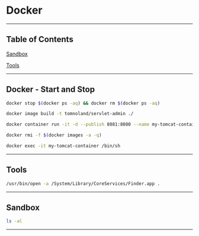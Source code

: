 # Docker

---

## Table of Contents

[Sandbox](#sandbox)

[Tools](#tools)

---

## Docker - Start and Stop

```bash
docker stop $(docker ps -aq) && docker rm $(docker ps -aq)

```

```bash
docker image build -t tomnoland/servlet-admin ./

```

```bash
docker container run -it -d --publish 8081:8080 --name my-tomcat-container tomnoland/servlet-admin:latest

```

```bash
docker rmi -f $(docker images -a -q)

```

```bash
docker exec -it my-tomcat-container /bin/sh

```

---

## Tools

```bash
/usr/bin/open -a /System/Library/CoreServices/Finder.app .

```

---

## Sandbox


```bash
ls -al

```
---
